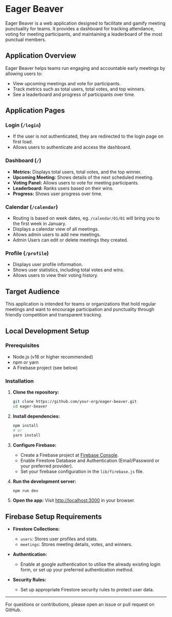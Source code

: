 # Eager Beaver

Eager Beaver is a web application designed to facilitate and gamify meeting punctuality for teams. It provides a dashboard for tracking attendance, voting for meeting participants, and maintaining a leaderboard of the most punctual members.

## Application Overview

Eager Beaver helps teams run engaging and accountable early meetings by allowing users to:

- View upcoming meetings and vote for participants.
- Track metrics such as total users, total votes, and top winners.
- See a leaderboard and progress of participants over time.

## Application Pages

### Login (`/login`)

- If the user is not authenticated, they are redirected to the login page on first load.
- Allows users to authenticate and access the dashboard.

### Dashboard (`/`)

- **Metrics:** Displays total users, total votes, and the top winner.
- **Upcoming Meeting:** Shows details of the next scheduled meeting.
- **Voting Panel:** Allows users to vote for meeting participants.
- **Leaderboard:** Ranks users based on their wins.
- **Progress:** Shows user progress over time.

### Calendar (`/calendar`)

- Routing is based on week dates, eg. `/calendar/01/01` will bring you to the first week in January.
- Displays a calendar view of all meetings.
- Allows admin users to add new meetings.
- Admin Users can edit or delete meetings they created.

### Profile (`/profile`)

- Displays user profile information.
- Shows user statistics, including total votes and wins.
- Allows users to view their voting history.

## Target Audience

This application is intended for teams or organizations that hold regular meetings and want to encourage participation and punctuality through friendly competition and transparent tracking.

## Local Development Setup

### Prerequisites

- Node.js (v16 or higher recommended)
- npm or yarn
- A Firebase project (see below)

### Installation

1. **Clone the repository:**

   ```bash
   git clone https://github.com/your-org/eager-beaver.git
   cd eager-beaver
   ```

2. **Install dependencies:**

   ```bash
   npm install
   # or
   yarn install
   ```

3. **Configure Firebase:**

   - Create a Firebase project at [Firebase Console](https://console.firebase.google.com/).
   - Enable Firestore Database and Authentication (Email/Password or your preferred provider).
   - Set your firebase configuration in the `lib/firebase.js` file.

4. **Run the development server:**

   ```bash
   npm run dev
   ```

5. **Open the app:**
   Visit [http://localhost:3000](http://localhost:3000) in your browser.

## Firebase Setup Requirements

- **Firestore Collections:**

  - `users`: Stores user profiles and stats.
  - `meetings`: Stores meeting details, votes, and winners.

- **Authentication:**

  - Enable at google authentication to utilise the already existing login form, or set up your preferred authentication method.

- **Security Rules:**
  - Set up appropriate Firestore security rules to protect user data.

---

For questions or contributions, please open an issue or pull request on GitHub.
